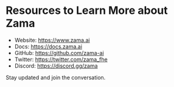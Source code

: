# Resources to Learn More about Zama

- Website: https://www.zama.ai
- Docs: https://docs.zama.ai
- GitHub: https://github.com/zama-ai
- Twitter: https://twitter.com/zama_fhe
- Discord: https://discord.gg/zama

Stay updated and join the conversation.
